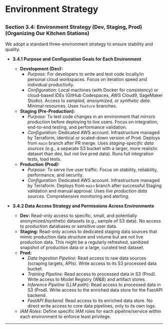 # Environment Strategy
##
### Section 3.4: Environment Strategy (Dev, Staging, Prod) (Organizing Our Kitchen Stations)

We adopt a standard three-environment strategy to ensure stability and quality.

*   **3.4.1 Purpose and Configuration Goals for Each Environment**
    *   **Development (Dev):**
        *   *Purpose:* For developers to write and test code locally/in personal cloud workspaces. Focus on iteration speed and individual productivity.
        *   *Configuration:* Local machines (with Docker for consistency) or cloud-based IDEs (GitHub Codespaces, AWS Cloud9, SageMaker Studio). Access to *sampled, anonymized, or synthetic data*. Minimal resources. Uses `feature` branches.
    *   **Staging (Pre-Production):**
        *   *Purpose:* To test code changes in an environment that *mirrors production* before deploying to live users. Focus on integration, end-to-end testing, and performance validation.
        *   *Configuration:* Dedicated AWS account. Infrastructure managed by Terraform, identical or scaled-down version of Prod. Deploys from `main` branch after PR merge. Uses *staging-specific data sources* (e.g., a separate S3 bucket with a larger, more realistic dataset than dev, but not live prod data). Runs full integration tests, load tests.
    *   **Production (Prod):**
        *   *Purpose:* To serve live user traffic. Focus on stability, reliability, performance, and security.
        *   *Configuration:* Dedicated AWS account. Infrastructure managed by Terraform. Deploys from `main` branch after successful Staging validation and manual approval. Uses *live production data sources*. Comprehensive monitoring and alerting.

*   **3.4.2 Data Access Strategy and Permissions Across Environments**
    *   **Dev:** Read-only access to specific, small, and potentially anonymized/synthetic datasets (e.g., sample of S3 data). No access to production databases or sensitive user data.
    *   **Staging:** Read-only access to dedicated staging data sources that mimic production data structure and volume but are not live production data. This might be a regularly refreshed, sanitized snapshot of production data or a large, curated test dataset.
    *   **Prod:**
        *   *Data Ingestion Pipeline:* Read access to raw data sources (scraping targets, APIs). Write access to its S3 processed data bucket.
        *   *Training Pipeline:* Read access to processed data in S3 (Prod). Write access to Model Registry (W&B) and artifact stores.
        *   *Inference Pipeline (LLM path):* Read access to processed data in S3 (Prod). Write access to the enriched data store for the FastAPI backend.
        *   *FastAPI Backend:* Read access to its enriched data store. No direct write access to core data pipelines, only to its own logs.
    *   *IAM Roles:* Define specific IAM roles for each pipeline/service within each environment to enforce least privilege.

---
